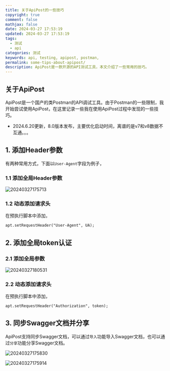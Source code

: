 ```yaml
---
title: 关于ApiPost的一些技巧
copyright: true
comment: false
mathjax: false
date: 2024-03-27 17:53:19
updated: 2024-03-27 17:53:19
tags:
  - 测试
  - api
categories: 测试
keywords: api, testing, apipost, postman,
permalink: some-tips-about-apipost/
description: ApiPost是一款开源的API测试工具，本文介绍了一些常用的技巧。
---
```

## 关于ApiPost

ApiPost是一个国产的类Postman的API调试工具。由于Postman的一些限制，我开始尝试使用ApiPost，在这里记录一些我在使用ApiPost过程中发现的一些技巧。

- 2024.6.20更新，8.0版本发布，主要优化启动时间，离谱的是v7和v8数据不互通。。。
<!--more-->
## 1. 添加Header参数

有两种常用方式，下面以`User-Agent`字段为例子，

### 1.1 添加全局Header参数

![20240327175713](https://cdn.zyha.cn/blog/20240327175713.png?x-oss-process=style/blog)

### 1.2 动态添加请求头

在预执行脚本中添加，

```txt
apt.setRequestHeader("User-Agent", UA);
```

## 2. 添加全局token认证

### 2.1 添加全局参数

![20240327180531](https://cdn.zyha.cn/blog/20240327180531.png?x-oss-process=style/blog)

### 2.2 动态添加请求头

在预执行脚本中添加，

```txt
apt.setRequestHeader("Authorization", token);
```

## 3. 同步Swagger文档并分享

ApiPost支持同步Swagger文档，可以通过`导入`功能导入Swagger文档，也可以通过`分享`功能分享Swagger文档。

![20240327175830](https://cdn.zyha.cn/blog/20240327175830.png?x-oss-process=style/blog)

![20240327175914](https://cdn.zyha.cn/blog/20240327175914.png?x-oss-process=style/blog)
